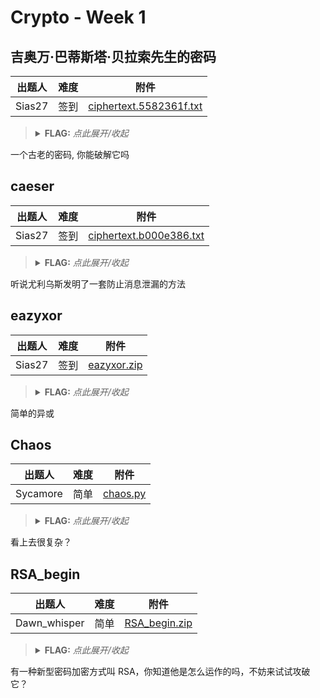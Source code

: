 # Crypto - Week 1

## 吉奥万·巴蒂斯塔·贝拉索先生的密码

| 出题人 | 难度 | 附件 |
|--------|------|------|
| Sias27 | 签到 | [ciphertext.5582361f.txt](https://github.com/project-newstar/newstar-ctf-2022/releases/download/attachment-week1/ciphertext.5582361f.txt) |

> <details><summary><strong>FLAG:</strong> <i>点此展开/收起</i></summary>
> <code>flag{bruteforce_is_useful_for_breaking_cipher}</code>
> </details>

一个古老的密码, 你能破解它吗

## caeser

| 出题人 | 难度 | 附件 |
|--------|------|------|
| Sias27 | 签到 | [ciphertext.b000e386.txt](https://github.com/project-newstar/newstar-ctf-2022/releases/download/attachment-week1/ciphertext.b000e386.txt) |

> <details><summary><strong>FLAG:</strong> <i>点此展开/收起</i></summary>
> <code>flag{historical_cipher_is_vulnerable}</code>
> </details>

听说尤利乌斯发明了一套防止消息泄漏的方法

## eazyxor

| 出题人 | 难度 | 附件 |
|--------|------|------|
| Sias27 | 签到 | [eazyxor.zip](https://github.com/project-newstar/newstar-ctf-2022/releases/download/attachment-week1/eazyxor.zip) |

> <details><summary><strong>FLAG:</strong> <i>点此展开/收起</i></summary>
> <code>flag{x0r_i5_qu1t3_3azy}</code>
> </details>

简单的异或

## Chaos

| 出题人   | 难度 | 附件 |
|----------|------|------|
| Sycamore | 简单 | [chaos.py](https://github.com/project-newstar/newstar-ctf-2022/releases/download/attachment-week1/chaos.py) |

> <details><summary><strong>FLAG:</strong> <i>点此展开/收起</i></summary>
> <code>flag{ii24nji9-8ckkpil1-5hiev3n6-1u24g07m}</code>
> </details>

看上去很复杂？

## RSA_begin

| 出题人       | 难度 | 附件 |
|--------------|------|------|
| Dawn_whisper | 简单 | [RSA_begin.zip](https://github.com/project-newstar/newstar-ctf-2022/releases/download/attachment-week1/RSA_begin.zip) |

> <details><summary><strong>FLAG:</strong> <i>点此展开/收起</i></summary>
> <code>flag{W0w_U_ar3_re4L1y_g0Od_4t_m4th_4nD_RSA!!}</code>
> </details>

有一种新型密码加密方式叫 RSA，你知道他是怎么运作的吗，不妨来试试攻破它？
